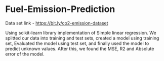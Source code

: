# Fuel-Emission-Prediction
Data set link - https://bit.ly/co2-emission-dataset


Using scikit-learn library implementation of Simple linear regression. We splitted our data into training and test sets, created a model using training set, Evaluated the model using test set, and finally used the model to predict unknown values. After this, we found the MSE, R2 and Absolute error of the model.
